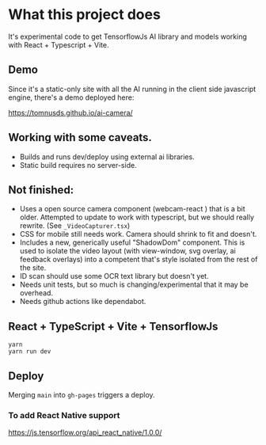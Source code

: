 # What this project does

It's experimental code to get TensorflowJs AI library and models working with
React + Typescript + Vite.

## Demo
Since it's a static-only site with all the AI running in the client side javascript engine, there's a demo deployed here:

https://tomnusds.github.io/ai-camera/


## Working with some caveats.
- Builds and runs dev/deploy using external ai libraries.
- Static build requires no server-side.

## Not finished:
-  Uses a open source camera component (webcam-react ) that is a bit older. Attempted to update to work with typescript, but we should really rewrite. (See `_VideoCapturer.tsx`)
- CSS for mobile still needs work. Camera should shrink to fit and doesn't.
- Includes a new, generically useful "ShadowDom" component. This is used to isolate the video layout (with view-window, svg overlay, ai feedback overlays) into a competent that's style isolated from the rest of the site.
- ID scan should use some OCR text library but doesn't yet.
- Needs unit tests, but so much is changing/experimental that it may be overhead.
- Needs github actions like dependabot.

## React + TypeScript + Vite + TensorflowJs

```
yarn
yarn run dev
```

## Deploy

Merging `main` into `gh-pages` triggers a deploy.

### To add React Native support
https://js.tensorflow.org/api_react_native/1.0.0/
